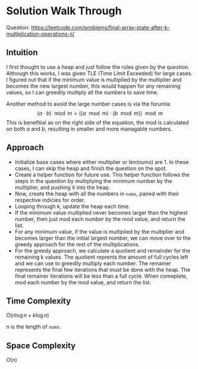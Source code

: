 # Solution Walk Through
Question: https://leetcode.com/problems/final-array-state-after-k-multiplication-operations-ii/

## Intuition
I first thought to use a heap and just follow the rules given by the question. Although this works, I was given TLE (Time Limit Exceeded) for large cases. I figured out that if the minimum value is multiplied by the multiplier and becomes the new largest number, this would happen for any remaining values, so I can greedily multiply all the numbers to save time.

Another method to avoid the large number cases is via the forumla: $$(a \cdot b) \mod m = ((a \mod m) \cdot (b \mod m)) \mod m$$
This is benefitial as on the right side of the equation, the mod is calculated on both $a$ and $b$, resulting in smaller and more managable numbers.

## Approach
- Initialize base cases where either multiplier or len(nums) are 1. In these cases, I can skip the heap and finish the question on the spot.
- Create a helper function for future use. This helper function follows the steps in the question by multiplying the minimum number by the multiplier, and pushing it into the heap.
- Now, create the heap with all the numbers in `nums`, paired with their respective indicies for order.
- Looping through k, update the heap each time.
- If the minimum value multiplied never becomes larger than the highest number, then just mod each number by the mod value, and return the list.
- For any minimum value, if the value is multiplied by the multiplier and becomes larger than the initial largest number, we can move over to the greedy approach for the rest of the multiplications.
- For the greedy approach, we calculate a quotient and remainder for the remaining k values. The quotient reprents the amount of full cycles left and we can use to greedily multiply each number. The remainer represents the final few iterations that must be done with the heap. The final remainer iterations will be less than a full cycle. When comeplete, mod each number by the mod value, and return the list.

## Time Complexity
$O(n \log n + k \log n)$

$n$ is the length of `nums`.

## Space Complexity
$O(n)$